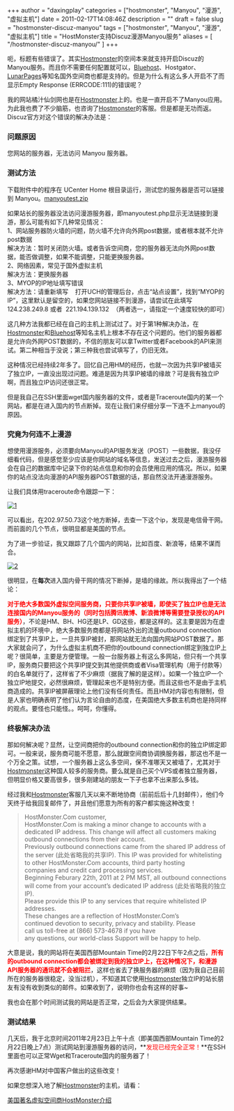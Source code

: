 +++
author = "daxingplay"
categories = ["hostmonster", "Manyou", "漫游", "虚拟主机"]
date = 2011-02-17T14:08:46Z
description = ""
draft = false
slug = "hostmonster-discuz-manyou"
tags = ["hostmonster", "Manyou", "漫游", "虚拟主机"]
title = "HostMonster支持Discuz漫游Manyou服务"
aliases = [
    "/hostmonster-discuz-manyou/"
]
+++


呃，标题有些错误了。其实[Hostmonster](http://www.hostmonster.com/track/daxingplay "Hostmonster著名美国主机商")的空间本来就支持开启Discuz的Manyou服务。而且你不需要任何配置就可以，[Bluehost](http://www.bluehost.com/track/daxingplay "BlueHost美国著名提供商")、Hostgator、[LunarPages](http://www.lunarpages.com/id/daxingplay "LunarPages")等知名国外空间商也都是支持的。但是为什么有这么多人开启不了而显示Empty Response (ERRCODE:111)的错误呢？

我的网站橘汁仙剑网也是在[Hostmonster](http://www.hostmonster.com/track/daxingplay "Hostmonster著名美国主机商")上的。也是一直开启不了Manyou应用。为此我也费了不少脑筋，也咨询了[Hostmonster](http://www.hostmonster.com/track/daxingplay "Hostmonster著名美国主机商")的客服。但是都是无功而返。Discuz官方对这个错误的解决办法是：

### 问题原因

您网站的服务器，无法访问 Manyou 服务器。

### 测试方法

下载附件中的程序在 UCenter Home 根目录运行，测试您的服务器是否可以链接到 Manyou。[manyoutest.zip](http://faq.comsenz.com/batch.download.php?aid=1796)

如果站长的服务器没法访问漫游服务器，即manyoutest.php显示无法链接到漫游，那么可能有如下几种常见情况：   
 1、网站服务器防火墙的问题，防火墙不允许向外网post数据，或者根本就不允许post数据       
 解决方法：暂时关闭防火墙。或者告诉空间商，您的服务器无法向外网post数据，能否做调整，如果不能调整，只能更换服务器。   
 2、网络因素，常见于国外虚拟主机        
 解决方法：更换服务器   
 3、MYOP的IP地址填写错误   
 解决方法：请重新填写    打开UCH的管理后台，点击“站点设置”，找到“MYOP的IP”，这里默认是留空的，如果您网站链接不到漫游，请尝试在此填写 124.238.249.8 或者  221.194.139.132  （两者选一，请指定一个速度较快的即可）

这几种方法我都已经在自己的主机上测试过了。对于第1种解决办法，在[Hostmonster](http://www.hostmonster.com/track/daxingplay "Hostmonster著名美国主机商")和[Bluehost](http://www.bluehost.com/track/daxingplay "BlueHost美国著名提供商")等知名主机上根本不存在这个问题的。他们的服务器都是允许向外网POST数据的，不信的朋友可以拿Twitter或者Facebook的API来测试。第二种相当于没说；第三种我也尝试填写了，仍旧无效。

这种情况已经持续2年多了。回忆自己用HM的经历，也就一次因为共享IP被墙买了独立IP，一直没出现过问题。难道是因为共享IP被墙的缘故？可是我有独立IP啊，而且独立IP访问还很正常。

但是我自己在SSH里面wget国内服务器的文件，或者是Traceroute国内的某一个网站，都是在进入国内的节点断掉。现在让我们来仔细分享一下连不上manyou的原因。

### 究竟为何连不上漫游

想使用漫游服务，必须要向Manyou的API服务发送（POST）一些数据，我没仔细看代码，但是感觉至少应该是你网站的域名等信息，发送过去之后，漫游服务器会在自己的数据库中记录下你的站点信息和你的会员使用应用的情况。所以，如果你的站点没法向漫游的API服务器POST数据的话，那自然没法开通漫游服务。

让我们具体用traceroute命令跟踪一下：

[![](https://img2.ojcdn.com/daxingplay/2011/02/1.jpg "1")](https://daxingplay.me/website/sharedhosting/hostmonster-discuz-manyou.html/attachment/1)

可以看出，在202.97.50.73这个地方断掉，去查一下这个ip，发现是电信骨干网。而前面的几个节点，很明显都是美国的节点。

为了进一步验证，我又跟踪了几个国内的网站，比如百度、新浪等，结果不谋而合。

[![](https://img2.ojcdn.com/daxingplay/2011/02/2.jpg "2")](https://daxingplay.me/website/sharedhosting/hostmonster-discuz-manyou.html/attachment/2)

很明显，在**每次**进入国内骨干网的情况下断掉，是墙的缘故。所以我得出了一个结论：

**<span style="color: #ff0000;">对于绝大多数国外虚拟空间服务商，只要你共享IP被墙，即使买了独立IP也是无法连接国内的Manyou服务的（同时包括腾讯微博、新浪微博等需要登录授权的API服务）</span>**，不论是HM、BH、HG还是LP、GD这些，都是这样的。这主要是因为在虚拟主机的环境中，绝大多数服务商都是将网站外出的流量outbound connection绑定到了共享IP上，一旦共享IP被封，那网站就无法向国内网站POST数据了。那大家就会问了，为什么虚拟主机商不把你的outbound connection绑定到独立IP上呢？很简单，主要是方便管理。一般一台服务器上有这么多网站，但只有一个共享IP，服务商只要把这个共享IP提交到其他提供商或者Visa管理机构（用于付款等）的白名单就行了，这样省了不少麻烦（据我了解的是这样）。如果一个独立IP一个独立IP地提交，必然很麻烦，管理起来也不是特别方便。而且这些也不是由于主机商造成的。共享IP被屏蔽理论上他们没有任何责任。而且HM对内容也有限制，但是人家也明确表明了他们认为言论自由的态度，在美国绝大多数主机商也是持同样的观点。要怪也只能怪。。呵呵，你懂得。

### 终极解决办法

那如何解决呢？显然，让空间商把你的outbound connection和你的独立IP绑定即可。一般来说，服务商可能不愿意，那么就跟空间商协调换服务器，那这也不是一个万全之策。试想，一个服务器上这么多空间，保不准哪天又被墙了，尤其对于[Hostmonster](http://www.hostmonster.com/track/daxingplay "Hostmonster著名美国主机商")这种国人较多的服务商。要么就是自己买个VPS或者独立服务器，但明显价格又要高很多，很多刚建站的朋友一下子也拿不出来那么多钱。

经过我和[Hostmonster](http://www.hostmonster.com/track/daxingplay "Hostmonster著名美国主机商")客服几天以来不断地协商（前前后后十几封邮件），他们今天终于给我回复邮件了，并且他们愿意为所有的客户都实施这种改变！

> HostMonster.Com customer,   
>  HostMonster.Com is making a minor change to accounts with a   
>  dedicated IP address. This change will affect all customers making   
>  outbound connections from their account.   
>  Previously outbound connections came from the shared IP address of   
>  the server (此处省略我的共享IP). This IP was provided for whitelisting   
>  to other HostMonster.Com accounts, third party hosting   
>  companies and credit card processing services.   
>  Beginning Feburary 22th, 2011 at 2 PM MST, all outbound connections   
>  will come from your account’s dedicated IP address (此处省略我的独立IP).   
>  Please provide this IP to any services that require whitelisted IP   
>  addresses.   
>  These changes are a reflection of HostMonster.Com’s   
>  continued devotion to security, privacy and stability. Please   
>  call us toll-free at (866) 573-4678 if you have   
>  any questions, our world-class Support will be happy to help.

大意是说，我的网站将在美国西部Mountain Time的2月22日下午2点之后，**<span style="color: #ff0000;">所有的outbound connection都会被绑定到我的独立IP上，在这种情况下，和漫游API服务器的通讯就不会被阻拦</span>**，这样也省去了换服务器的麻烦（因为我自己目前所在的服务器很稳定，没当过机），不知道其它使用[Hostmonster](http://www.hostmonster.com/track/daxingplay "Hostmonster著名美国主机商")独立IP的站长朋友有没有收到类似的邮件。如果收到了，说明你也会有这样的好事~

我也会在那个时间测试我的网站是否正常，之后会为大家提供结果。

### 测试结果

几天后，我于北京时间2011年2月23日上午十点（即美国西部Mountain Time的2月22日晚上7点）测试网站到漫游服务器的访问，**<span style="color: #ff0000;">发现已经完全正常！</span>**在SSH里面也可以正常Wget和Traceroute国内的服务器了！

再次感谢HM对中国客户做出的这些改变！

如果您想深入地了解[Hostmonster](http://www.hostmonster.com/track/daxingplay "Hostmonster著名美国主机商")的主机，请看：

[美国著名虚拟空间商HostMonster介绍](https://daxingplay.me/website/sharedhosting/hostmonster-introduction.html)


